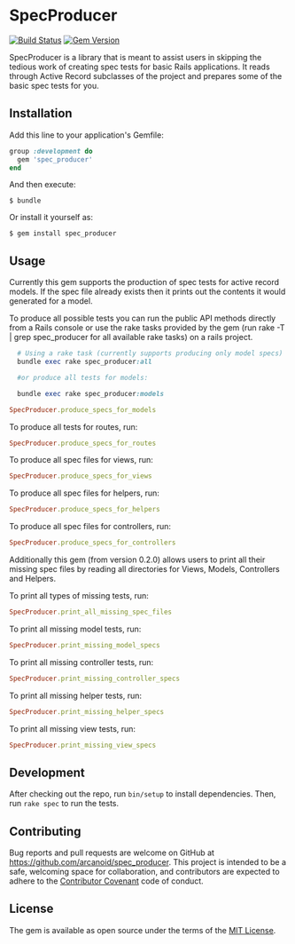 # SpecProducer

[![Build Status](https://travis-ci.org/arcanoid/spec_producer.svg?branch=master)](https://travis-ci.org/arcanoid/spec_producer)
[![Gem Version](https://badge.fury.io/rb/spec_producer.svg)](https://badge.fury.io/rb/spec_producer)

SpecProducer is a library that is meant to assist users in skipping the tedious work of creating spec tests for basic
Rails applications. It reads through Active Record subclasses of the project and prepares some of the basic spec tests for you.

## Installation

Add this line to your application's Gemfile:

```ruby
group :development do
  gem 'spec_producer'
end
```

And then execute:

    $ bundle

Or install it yourself as:

    $ gem install spec_producer

## Usage

Currently this gem supports the production of spec tests for active record models.
If the spec file already exists then it prints out the contents it would generated
for a model.

To produce all possible tests you can run the public API methods directly from a Rails console
or use the rake tasks provided by the gem (run rake -T | grep spec_producer for all available rake tasks)
on  a rails project.

```ruby
  # Using a rake task (currently supports producing only model specs)
  bundle exec rake spec_producer:all

  #or produce all tests for models:

  bundle exec rake spec_producer:models
```

```ruby
SpecProducer.produce_specs_for_models
```

To produce all tests for routes, run:

```ruby
SpecProducer.produce_specs_for_routes
```

To produce all spec files for views, run:

```ruby
SpecProducer.produce_specs_for_views
```

To produce all spec files for helpers, run:

```ruby
SpecProducer.produce_specs_for_helpers
```

To produce all spec files for controllers, run:

```ruby
SpecProducer.produce_specs_for_controllers
```

Additionally this gem (from version 0.2.0) allows users to print all their missing spec files by reading all 
directories for Views, Models, Controllers and Helpers.

To print all types of missing tests, run:

```ruby
SpecProducer.print_all_missing_spec_files
```

To print all missing model tests, run:

```ruby
SpecProducer.print_missing_model_specs
```

To print all missing controller tests, run:

```ruby
SpecProducer.print_missing_controller_specs
```

To print all missing helper tests, run:

```ruby
SpecProducer.print_missing_helper_specs
```

To print all missing view tests, run:

```ruby
SpecProducer.print_missing_view_specs
```

## Development
After checking out the repo, run `bin/setup` to install dependencies. Then, run `rake spec` to run the tests.

## Contributing

Bug reports and pull requests are welcome on GitHub at https://github.com/arcanoid/spec_producer. This project is intended to be a safe, welcoming space for collaboration, and contributors are expected to adhere to the [Contributor Covenant](contributor-covenant.org) code of conduct.


## License

The gem is available as open source under the terms of the [MIT License](http://opensource.org/licenses/MIT).

